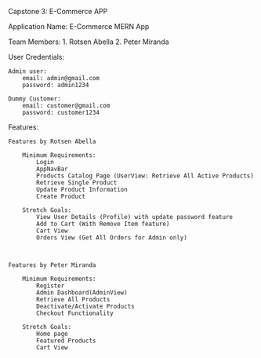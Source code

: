 Capstone 3: E-Commerce APP

Application Name: E-Commerce MERN App

Team Members:
	1. Rotsen Abella
	2. Peter Miranda

User Credentials:

	Admin user:
		email: admin@gmail.com
		password: admin1234

	Dummy Customer:
		email: customer@gmail.com
		password: customer1234

Features:
	
	Features by Rotsen Abella
		
		Minimum Requirements:
			Login
			AppNavBar
			Products Catalog Page (UserView: Retrieve All Active Products)
			Retrieve Single Product
			Update Product Information
			Create Product

		Stretch Goals:
			View User Details (Profile) with update password feature
			Add to Cart (With Remove Item feature)
			Cart View
			Orders View (Get All Orders for Admin only)
		


	Features by Peter Miranda
		
		Minimum Requirements:
			Register
			Admin Dashboard(AdminView)
			Retrieve All Products
			Deactivate/Activate Products
			Checkout Functionality
		
		Stretch Goals:
			Home page
			Featured Products
			Cart View
		
		
		
		
	
